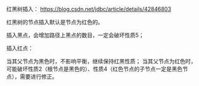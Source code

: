 红黑树插入：
https://blog.csdn.net/jdbc/article/details/42846803


红黑树的节点插入默认是节点为红色的。

插入黑点，会增加路径上黑点的数目，一定会破坏性质5；


插入红点：

当其父节点为黑色时，不影响平衡，继续保持红黑性质；
当其父节点为红色时，可能破坏性质2（根节点是黑色的）、性质4（红色节点的子节点一定是黑色节点），需要进行修正。
